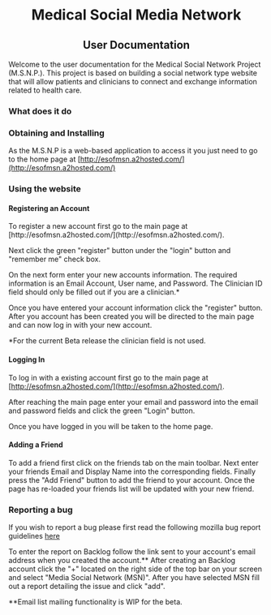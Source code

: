 <center> <h1>Medical Social Media Network </h1> </center>
<center> <h2>User Documentation </h2> </center>

Welcome to the user documentation for the Medical Social Network Project (M.S.N.P.).  This project is based on building a social network type website that will allow patients and clinicians to connect and exchange information related to health care. 

<h3>What does it do</h3>


<h3>Obtaining and Installing</h3>

As the M.S.N.P is a web-based application to access it you just need to go to the home page at [http://esofmsn.a2hosted.com/](http://esofmsn.a2hosted.com/)

<h3>Using the website</h3>

<h4>Registering an Account</h4>
To register a new account first go to the main page at [http://esofmsn.a2hosted.com/](http://esofmsn.a2hosted.com/).

Next click the green "register" button under the "login" button and "remember me" check box.

On the next form enter your new accounts information.  The required information is an Email Account, User name, and Password.  The Clinician ID field should only be filled out if you are a clinician.*  

Once you have entered your account information click the "register" button.
After you account has been created you will be directed to the main page and can now log in with your new account.

*For the current Beta release the clinician field is not used.


<h4>Logging In</h4>
 
To log in with a existing account first go to the main page at [http://esofmsn.a2hosted.com/](http://esofmsn.a2hosted.com/).

After reaching the main page enter your email and password into the email and password fields and click the green "Login" button.

Once you have logged in you will be taken to the home page.

<h4>Adding a Friend</h4>

To add a friend first click on the friends tab on the main toolbar.   Next enter your friends Email and Display Name into the corresponding fields.
Finally press the "Add Friend" button to add the friend to your account.  Once the page has re-loaded your friends list will be updated with your new friend.


<h3>Reporting a bug</h3>

If you wish to report a bug please first read the following mozilla bug report guidelines [here](https://developer.mozilla.org/en-US/docs/Mozilla/QA/Bug_writing_guidelines)

To enter the report on Backlog follow the link sent to your account's email address when you created the account.**  After creating an Backlog account click the "+" located on the right side of the top bar on your screen and select "Media Social Network (MSN)".  After you have selected MSN fill out a report detailing the issue and click "add".

**Email list mailing functionality is WIP for the beta.



